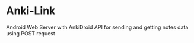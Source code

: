 # Anki-Link
Android Web Server with AnkiDroid API for sending and getting notes data using POST request
